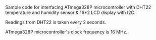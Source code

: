 Sample code for interfacing ATmega328P microcontroller with DHT22 temperature and humidity sensor & 16*2 LCD display with I2C.

Readings from DHT22 is taken every 2 seconds.

ATmega328P microcontroller's clock frequency is 16 MHz.
